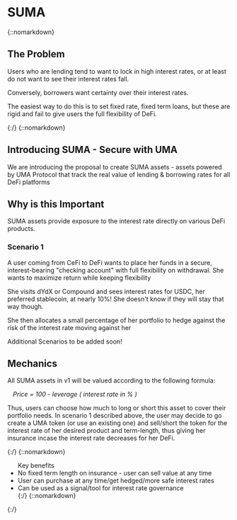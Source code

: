 # SUMA

{::nomarkdown}
	<h2>The Problem</h2>
	<p>Users who are lending tend to want to lock in high interest rates, or at least do not want to see their interest rates fall.</p>
	<p>Conversely, borrowers want certainty over their interest rates.</p>
	<p>The easiest way to do this is to set fixed rate, fixed term loans, but these are rigid and fail to give users the full flexibility of DeFi.</p>
	{:/}
	{::nomarkdown}
	<h2>Introducing SUMA - Secure with UMA</h2>
	<p>We are introducing the proposal to create SUMA assets - assets powered by UMA Protocol that track the real value of lending &amp; borrowing rates for all DeFi platforms</p>
	
<h2>Why is this Important</h2>
<p>
	SUMA assets provide exposure to the interest rate directly on various DeFi products. 
</p>
<h3>Scenario 1</h3>
<p>A user coming from CeFi to DeFi wants to place her funds in a secure, interest-bearing "checking account" with full flexibility on withdrawal. She wants to maximize return while keeping flexibility</p>
<p>She visits dYdX or Compound and sees interest rates for USDC, her preferred stablecoin, at nearly 10%! She doesn't know if they will stay that way though.</p>
<p>She then allocates a small percentage of her portfolio to hedge against the risk of the interest rate moving against her</p>

<p>Additional Scenarios to be added soon!</p>

<h2>Mechanics</h2>
<p>All SUMA assets in v1 will be valued according to the following formula: </p>
	<p style="padding-left: 2.5%"><i>Price = 100 - leverage ( interest rate in % )</i></p>

<p>Thus, users can choose how much to long or short this asset to cover their portfolio needs. In scenario 1 described above, the user may decide to go create a UMA token (or use an existing one) and sell/short the token for the interest rate of her desired product and term-length, thus giving her insurance incase the interest rate decreases for her DeFi.
	</p>
	{:/}
	{::nomarkdown}
	<ul>Key benefits
	<li>No fixed term length on insurance - user can sell value at any time</li>
	<li>User can purchase at any time/get hedged/more safe interest rates</li>
	<li>Can be used as a signal/tool for interest rate governance</li>
	{:/}
	{::nomarkdown}
	</ul>

{:/}
